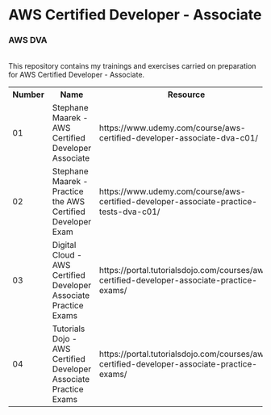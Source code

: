 
# AWS Certified Developer - Associate
<h3>AWS DVA</h3> <br>
This repository contains my trainings and exercises carried on preparation for AWS Certified Developer - Associate.
<table>
  <tr>
    <th>Number</th>
    <th>Name</th>
    <th>Resource</th>
    <th>Status</th>
  </tr>
  
  <tr>
    <td>01</td>
    <td>Stephane Maarek - AWS Certified Developer Associate</td>
    <td>https://www.udemy.com/course/aws-certified-developer-associate-dva-c01/</td>
    <td>Done</td>
   </tr>
    <tr>
    <td>02</td>
    <td>Stephane Maarek - Practice the AWS Certified Developer Exam</td>
    <td>https://www.udemy.com/course/aws-certified-developer-associate-practice-tests-dva-c01/</td>
    <td>Done</td>
   </tr>
   <tr>
    <td>03</td>
    <td>Digital Cloud - AWS Certified Developer Associate Practice Exams</td>
    <td>https://portal.tutorialsdojo.com/courses/aws-certified-developer-associate-practice-exams/</td>
    <td>Done</td>
   </tr>
    <tr>
    <td>04</td>
    <td>Tutorials Dojo - AWS Certified Developer Associate Practice Exams</td>
    <td>https://portal.tutorialsdojo.com/courses/aws-certified-developer-associate-practice-exams/</td>
    <td>Done</td>
   </tr>
</table> 


